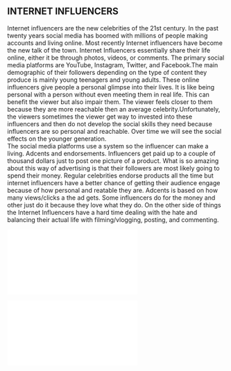 ## INTERNET INFLUENCERS

Internet influencers are the  new celebrities of the 21st century. In the past twenty years social media has boomed with millions of people making accounts and living online. Most recently Internet influencers have become the new talk of the town. Internet Influencers essentially share their life online, either it be through photos, videos, or comments. The primary social media platforms are YouTube, Instagram, Twitter, and Facebook.The main demographic of their followers depending on the type of content they produce is mainly young teenagers and young adults. These online influencers give people a personal glimpse into their lives. It is like being personal with a person without even meeting them in real life. This can benefit the viewer but also impair them. The viewer feels closer to them because they are more reachable then an average celebrity.Unfortunately, the viewers sometimes the viewer get way to invested into these influencers and then do not develop the social skills they need because influencers are so personal and reachable. Over time we will see the social effects on the younger generation.  
The social media platforms use a system so the influencer can make a living. Adcents and endorsements. Influencers get paid up to a couple of thousand dollars just to post one picture of a product. What is so amazing about this way of advertising is that their followers are most likely going to spend their money. Regular celebrities endorse products all the time but internet influencers have a better chance of getting their audience engage because of how personal and reatable they are. Adcents is based on how many views/clicks a the ad gets. Some influencers do for the money and other just do it because they love what they do.
On the other side of things the Internet Influencers have a hard time dealing with the hate and balancing their actual life with filming/vlogging, posting, and commenting.

![Research](research.md)

![in_progress](in_progress.md)

